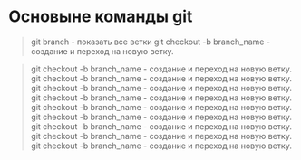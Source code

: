 # Основыне команды git
>git branch - показать все ветки
>git checkout -b branch_name - создание и переход на новую ветку.

>git checkout -b branch_name - создание и переход на новую ветку.
>git checkout -b branch_name - создание и переход на новую ветку.
>git checkout -b branch_name - создание и переход на новую ветку.
>git checkout -b branch_name - создание и переход на новую ветку.
>git checkout -b branch_name - создание и переход на новую ветку.
>git checkout -b branch_name - создание и переход на новую ветку.
>git checkout -b branch_name - создание и переход на новую ветку.
>git checkout -b branch_name - создание и переход на новую ветку.
>git checkout -b branch_name - создание и переход на новую ветку.